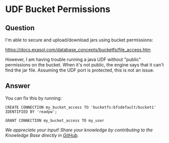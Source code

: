 # UDF Bucket Permissions

## Question
I'm able to secure and upload/download jars using bucket permissions: 

https://docs.exasol.com/database_concepts/bucketfs/file_access.htm

However, I am having trouble running a java UDF without "public" permissions on the bucket.  When it's not public, the engine says that it can't find the jar file.  Assuming the UDF port is protected, this is not an issue.   

## Answer
You can fix this by running:
```
CREATE CONNECTION my_bucket_access TO 'bucketfs:bfsdefault/bucket1'  
IDENTIFIED BY 'readpw';

GRANT CONNECTION my_bucket_access TO my_user
```

*We appreciate your input! Share your knowledge by contributing to the Knowledge Base directly in [GitHub](https://github.com/exasol/public-knowledgebase).* 